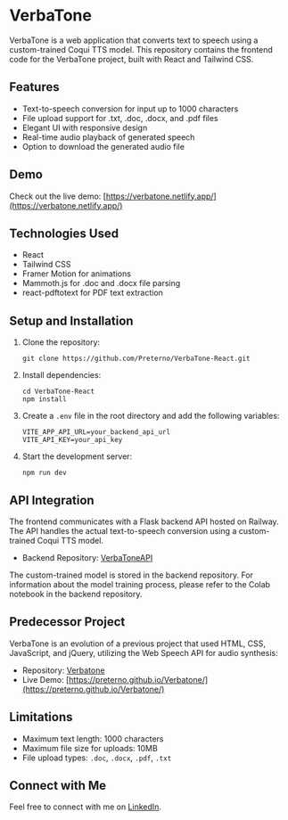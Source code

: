 # VerbaTone

VerbaTone is a web application that converts text to speech using a custom-trained Coqui TTS model. This repository contains the frontend code for the VerbaTone project, built with React and Tailwind CSS.

## Features

- Text-to-speech conversion for input up to 1000 characters
- File upload support for .txt, .doc, .docx, and .pdf files
- Elegant UI with responsive design
- Real-time audio playback of generated speech
- Option to download the generated audio file

## Demo

Check out the live demo: [https://verbatone.netlify.app/](https://verbatone.netlify.app/)

## Technologies Used

- React
- Tailwind CSS
- Framer Motion for animations
- Mammoth.js for .doc and .docx file parsing
- react-pdftotext for PDF text extraction

## Setup and Installation

1. Clone the repository:
   ```
   git clone https://github.com/Preterno/VerbaTone-React.git
   ```

2. Install dependencies:
   ```
   cd VerbaTone-React
   npm install
   ```

3. Create a `.env` file in the root directory and add the following variables:
   ```
   VITE_APP_API_URL=your_backend_api_url
   VITE_API_KEY=your_api_key
   ```

4. Start the development server:
   ```
   npm run dev
   ```

## API Integration

The frontend communicates with a Flask backend API hosted on Railway. The API handles the actual text-to-speech conversion using a custom-trained Coqui TTS model.

- Backend Repository: [VerbaToneAPI](https://github.com/Preterno/VerbaToneAPI)

The custom-trained model is stored in the backend repository. For information about the model training process, please refer to the Colab notebook in the backend repository.

## Predecessor Project

VerbaTone is an evolution of a previous project that used HTML, CSS, JavaScript, and jQuery, utilizing the Web Speech API for audio synthesis:

- Repository: [Verbatone](https://github.com/Preterno/Verbatone)
- Live Demo: [https://preterno.github.io/Verbatone/](https://preterno.github.io/Verbatone/)

## Limitations

- Maximum text length: 1000 characters
- Maximum file size for uploads: 10MB
- File upload types: `.doc`, `.docx`, `.pdf`, `.txt`

## Connect with Me

Feel free to connect with me on [LinkedIn](https://www.linkedin.com/).